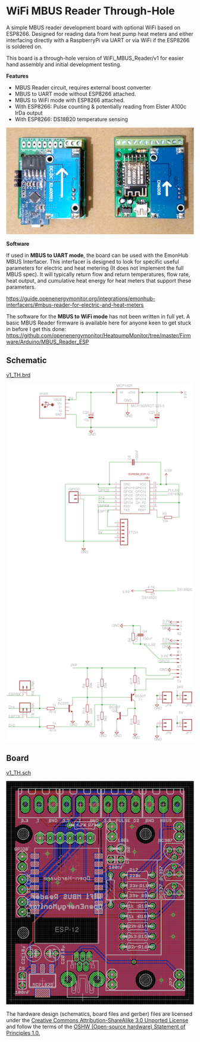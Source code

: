 # WiFi MBUS Reader Through-Hole

A simple MBUS reader development board with optional WiFi based on ESP8266. Designed for reading data from heat pump heat meters and either interfacing directly with a RaspberryPi via UART or via WiFi if the ESP8266 is soldered on.

This board is a through-hole version of WiFi_MBUS_Reader/v1 for easier hand assembly and initial development testing.

**Features**

- MBUS Reader circuit, requires external boost converter
- MBUS to UART mode without ESP8266 attached.
- MBUS to WiFi mode with ESP8266 attached.
- With ESP8266: Pulse counting & potentially reading from Elster A100c IrDa output
- With ESP8266: DS18B20 temperature sensing 

![v1_TH.jpg](v1_TH.jpg)

**Software**

If used in **MBUS to UART mode**, the board can be used with the EmonHub MBUS Interfacer. This interfacer is designed to look for specific useful parameters for electric and heat metering (It does not implement the full MBUS spec). It will typically return flow and return temperatures, flow rate, heat output, and cumulative heat energy for heat meters that support these parameters.

https://guide.openenergymonitor.org/integrations/emonhub-interfacers/#mbus-reader-for-electric-and-heat-meters

The software for the **MBUS to WiFi mode** has not been written in full yet. A basic MBUS Reader firmware is available here for anyone keen to get stuck in before I get this done: https://github.com/openenergymonitor/HeatpumpMonitor/tree/master/Firmware/Arduino/MBUS_Reader_ESP 

## Schematic

[v1_TH.brd](v1_TH.brd)

![schematic.png](schematic.png)

## Board

[v1_TH.sch](v1_TH.sch)

![board.png](board.png)

The hardware design (schematics, board files and gerber) files are licensed under the [Creative Commons Attribution-ShareAlike 3.0 Unported License](http://creativecommons.org/licenses/by-sa/3.0/) and follow the terms of the [OSHW (Open-source hardware) Statement of Principles 1.0.](http://freedomdefined.org/OSHW)



